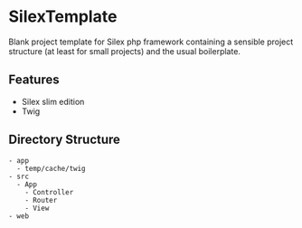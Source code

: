 SilexTemplate
=============

Blank project template for Silex php framework containing a sensible project structure (at least for small projects) and the usual boilerplate.

## Features
* Silex slim edition
* Twig

## Directory Structure
```
- app
  - temp/cache/twig
- src
  - App
    - Controller
    - Router
    - View
- web
```
